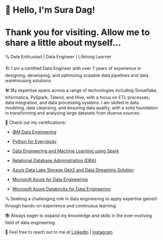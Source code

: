 # **👋 Hello, I'm Sura Dag!**
# **Thank you for visiting. Allow me to share a little about myself...**
🔍 Data Enthusiast | Data Engineer | Lifelong Learner

🏗️ I am a certified Data Engineer with over 7 years of experience in designing, developing, and optimizing scalable data pipelines and data warehousing solutions.

🛠️ My expertise spans across a range of technologies including Snowflake, Informatica, PySpark, Talend, and Hive, with a focus on ETL processes, data integration, and data processing systems. I am skilled in data modeling, data cleansing, and ensuring data quality, with a solid foundation in transforming and analyzing large datasets from diverse sources.

🔗 Check out my certifications:

* [IBM Data Engineering](https://coursera.org/share/e5878157e1c216654c23681e5a6e3718)
    
* [Python for Everybody](https://coursera.org/share/afe6205127e9df5236d94cef28c6f37a)

* [Data Engineering and Machine Learning using Spark](https://coursera.org/share/0d3e8e80d76e1779b951ac716b30ea98)

* [Relational Database Administration (DBA)](https://coursera.org/share/88c0d8ac6e55858d2fa5aa2799991f6f)
  
* [Azure Data Lake Storage Gen2 and Data Streaming Solution](https://coursera.org/share/896af94599180a31384f6f7e994d80c8)

* [Microsoft Azure for Data Engineering](https://coursera.org/share/9deae88e2b3bd2f5005366a6961f2f5c)

* [Microsoft Azure Databricks for Data Engineering](https://coursera.org/share/e0a296778a51d800b93a1b0ffca2642b)

🔍 Seeking a challenging role in data engineering to apply expertise gained through hands-on experience and continuous learning.

📚 Always eager to expand my knowledge and skills in the ever-evolving field of data engineering.

📧 Feel free to reach out to me at [LinkedIn](https://www.linkedin.com/in/surafel-dagne-aaa534220) | [Instagram](https://www.instagram.com/data_playpen)
